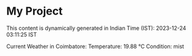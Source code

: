 # My Project

This content is dynamically generated in Indian Time (IST): 2023-12-24 03:11:25 IST


Current Weather in Coimbatore:
Temperature: 19.88 °C
Condition: mist
